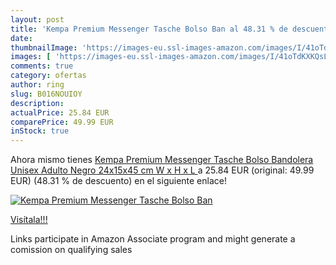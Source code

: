 ```yaml
---
layout: post
title: 'Kempa Premium Messenger Tasche Bolso Ban al 48.31 % de descuento'
date: 
thumbnailImage: 'https://images-eu.ssl-images-amazon.com/images/I/41oTdKXKQsL._SL200_.jpg'
images: [ 'https://images-eu.ssl-images-amazon.com/images/I/41oTdKXKQsL._SL200_.jpg' ]
comments: true
category: ofertas
author: ring
slug: B016NOUIOY
description:
actualPrice: 25.84 EUR
comparePrice: 49.99 EUR
inStock: true
---
```


Ahora mismo tienes [Kempa Premium Messenger Tasche Bolso Bandolera  Unisex Adulto   Negro   24x15x45 cm  W x H x L ](https://www.amazon.es/dp/B016NOUIOY/?tag=tolees-21) a 25.84 EUR (original: 49.99 EUR) (48.31 %  de descuento) en el siguiente enlace!

[![Kempa Premium Messenger Tasche Bolso Ban](https://images-eu.ssl-images-amazon.com/images/I/41oTdKXKQsL._SL200_.jpg)](https://www.amazon.es/dp/B016NOUIOY/?tag=tolees-21)

[Visítala!!!](https://www.amazon.es/dp/B016NOUIOY/?tag=tolees-21)

Links participate in Amazon Associate program and might generate a comission on qualifying sales
